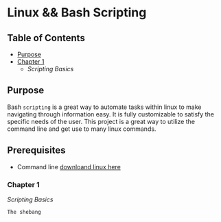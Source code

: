 # Linux && Bash Scripting

## Table of Contents

* [Purpose](#purpose)
* [Chapter 1](#chapter-1)
  * _Scripting Basics_
 
## Purpose
Bash `scripting` is a great way to automate tasks within linux to make navigating through information easy. It is fully customizable to satisfy the specific needs of the user. This project is a great way to utilize the command line and get use to many linux commands.

## Prerequisites
* Command line [downloand linux here](https://ubuntu.com/desktop/wsl)

### Chapter 1 

_Scripting Basics_

`The shebang` 
